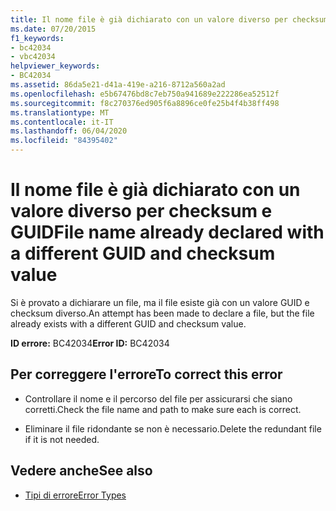 ```yaml
---
title: Il nome file è già dichiarato con un valore diverso per checksum e GUID
ms.date: 07/20/2015
f1_keywords:
- bc42034
- vbc42034
helpviewer_keywords:
- BC42034
ms.assetid: 86da5e21-d41a-419e-a216-8712a560a2ad
ms.openlocfilehash: e5b67476bd8c7eb750a941689e222286ea52512f
ms.sourcegitcommit: f8c270376ed905f6a8896ce0fe25b4f4b38ff498
ms.translationtype: MT
ms.contentlocale: it-IT
ms.lasthandoff: 06/04/2020
ms.locfileid: "84395402"
---
```

# <a name="file-name-already-declared-with-a-different-guid-and-checksum-value"></a><span data-ttu-id="d9a8f-102">Il nome file è già dichiarato con un valore diverso per checksum e GUID</span><span class="sxs-lookup"><span data-stu-id="d9a8f-102">File name already declared with a different GUID and checksum value</span></span>
<span data-ttu-id="d9a8f-103">Si è provato a dichiarare un file, ma il file esiste già con un valore GUID e checksum diverso.</span><span class="sxs-lookup"><span data-stu-id="d9a8f-103">An attempt has been made to declare a file, but the file already exists with a different GUID and checksum value.</span></span>  
  
 <span data-ttu-id="d9a8f-104">**ID errore:** BC42034</span><span class="sxs-lookup"><span data-stu-id="d9a8f-104">**Error ID:** BC42034</span></span>  
  
## <a name="to-correct-this-error"></a><span data-ttu-id="d9a8f-105">Per correggere l'errore</span><span class="sxs-lookup"><span data-stu-id="d9a8f-105">To correct this error</span></span>  
  
- <span data-ttu-id="d9a8f-106">Controllare il nome e il percorso del file per assicurarsi che siano corretti.</span><span class="sxs-lookup"><span data-stu-id="d9a8f-106">Check the file name and path to make sure each is correct.</span></span>  
  
- <span data-ttu-id="d9a8f-107">Eliminare il file ridondante se non è necessario.</span><span class="sxs-lookup"><span data-stu-id="d9a8f-107">Delete the redundant file if it is not needed.</span></span>  
  
## <a name="see-also"></a><span data-ttu-id="d9a8f-108">Vedere anche</span><span class="sxs-lookup"><span data-stu-id="d9a8f-108">See also</span></span>

- [<span data-ttu-id="d9a8f-109">Tipi di errore</span><span class="sxs-lookup"><span data-stu-id="d9a8f-109">Error Types</span></span>](../programming-guide/language-features/error-types.md)
